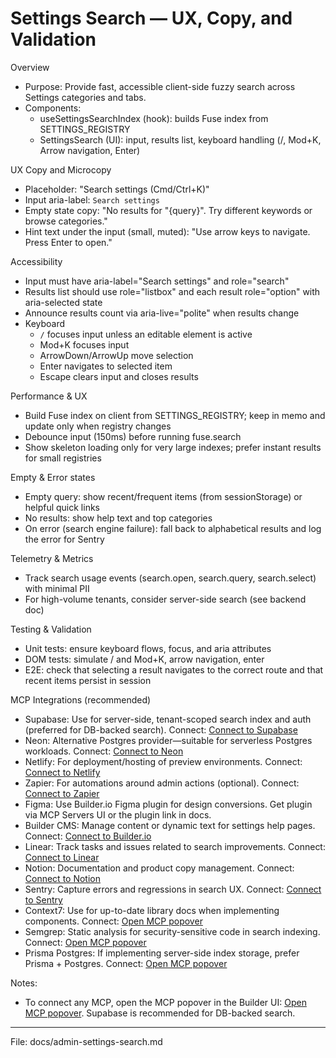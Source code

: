 # Settings Search — UX, Copy, and Validation

Overview
- Purpose: Provide fast, accessible client-side fuzzy search across Settings categories and tabs.
- Components:
  - useSettingsSearchIndex (hook): builds Fuse index from SETTINGS_REGISTRY
  - SettingsSearch (UI): input, results list, keyboard handling (/, Mod+K, Arrow navigation, Enter)

UX Copy and Microcopy
- Placeholder: "Search settings (Cmd/Ctrl+K)"
- Input aria-label: `Search settings`
- Empty state copy: "No results for \"{query}\". Try different keywords or browse categories."
- Hint text under the input (small, muted): "Use arrow keys to navigate. Press Enter to open." 

Accessibility
- Input must have aria-label="Search settings" and role="search"
- Results list should use role="listbox" and each result role="option" with aria-selected state
- Announce results count via aria-live="polite" when results change
- Keyboard
  - `/` focuses input unless an editable element is active
  - Mod+K focuses input
  - ArrowDown/ArrowUp move selection
  - Enter navigates to selected item
  - Escape clears input and closes results

Performance & UX
- Build Fuse index on client from SETTINGS_REGISTRY; keep in memo and update only when registry changes
- Debounce input (150ms) before running fuse.search
- Show skeleton loading only for very large indexes; prefer instant results for small registries

Empty & Error states
- Empty query: show recent/frequent items (from sessionStorage) or helpful quick links
- No results: show help text and top categories
- On error (search engine failure): fall back to alphabetical results and log the error for Sentry

Telemetry & Metrics
- Track search usage events (search.open, search.query, search.select) with minimal PII
- For high-volume tenants, consider server-side search (see backend doc)

Testing & Validation
- Unit tests: ensure keyboard flows, focus, and aria attributes
- DOM tests: simulate / and Mod+K, arrow navigation, enter
- E2E: check that selecting a result navigates to the correct route and that recent items persist in session

MCP Integrations (recommended)
- Supabase: Use for server-side, tenant-scoped search index and auth (preferred for DB-backed search). Connect: [Connect to Supabase](#open-mcp-popover)
- Neon: Alternative Postgres provider—suitable for serverless Postgres workloads. Connect: [Connect to Neon](#open-mcp-popover)
- Netlify: For deployment/hosting of preview environments. Connect: [Connect to Netlify](#open-mcp-popover)
- Zapier: For automations around admin actions (optional). Connect: [Connect to Zapier](#open-mcp-popover)
- Figma: Use Builder.io Figma plugin for design conversions. Get plugin via MCP Servers UI or the plugin link in docs.
- Builder CMS: Manage content or dynamic text for settings help pages. Connect: [Connect to Builder.io](#open-mcp-popover)
- Linear: Track tasks and issues related to search improvements. Connect: [Connect to Linear](#open-mcp-popover)
- Notion: Documentation and product copy management. Connect: [Connect to Notion](#open-mcp-popover)
- Sentry: Capture errors and regressions in search UX. Connect: [Connect to Sentry](#open-mcp-popover)
- Context7: Use for up-to-date library docs when implementing components. Connect: [Open MCP popover](#open-mcp-popover)
- Semgrep: Static analysis for security-sensitive code in search indexing. Connect: [Open MCP popover](#open-mcp-popover)
- Prisma Postgres: If implementing server-side index storage, prefer Prisma + Postgres. Connect: [Open MCP popover](#open-mcp-popover)

Notes:
- To connect any MCP, open the MCP popover in the Builder UI: [Open MCP popover](#open-mcp-popover). Supabase is recommended for DB-backed search.

---

File: docs/admin-settings-search.md


